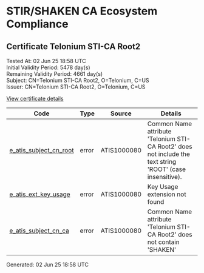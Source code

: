 # STIR/SHAKEN CA Ecosystem Compliance

## Certificate Telonium STI-CA Root2

Tested At: 02 Jun 25 18:58 UTC\
Initial Validity Period: 5478 day(s)\
Remaining Validity Period: 4661 day(s)\
Subject: CN=Telonium STI-CA Root2, O=Telonium, C=US\
Issuer: CN=Telonium STI-CA Root2, O=Telonium, C=US

[View certificate details](https://x509.io/?cert=MIIByTCCAXCgAwIBAgIJAPCEXenyA%2B7uMAoGCCqGSM49BAMCMEAxCzAJBgNVBAYTAlVTMREwDwYDVQQKDAhUZWxvbml1bTEeMBwGA1UEAwwVVGVsb25pdW0gU1RJLUNBIFJvb3QyMB4XDTIzMDMwODE4NDA0NloXDTM4MDMwNzE4NDA0NlowQDELMAkGA1UEBhMCVVMxETAPBgNVBAoMCFRlbG9uaXVtMR4wHAYDVQQDDBVUZWxvbml1bSBTVEktQ0EgUm9vdDIwWTATBgcqhkjOPQIBBggqhkjOPQMBBwNCAARjEpBulgiv7TB%2FM3My6TJLPM5uW91B9bMqRuE33M65ZpwKMKXUAy2PTmDn1ByZ%2BU5%2B9Yrnj%2Bd%2FyGRY6un53kmIo1MwUTAdBgNVHQ4EFgQU7yE34rjHPD9fTWKIppKMGubjaRYwHwYDVR0jBBgwFoAU7yE34rjHPD9fTWKIppKMGubjaRYwDwYDVR0TAQH%2FBAUwAwEB%2FzAKBggqhkjOPQQDAgNHADBEAiBlcMo4%2BfFwABkUkgsc6W2Nm1LI9HyxFui18vBNSlptdgIgXqbks3e77stMnpsjxmjTtj656akguNKoIZdPP6VGFY4%3D)

| Code | Type | Source | Details |
|------|------|--------|---------|
| [e_atis_subject_cn_root](../../ISSUES/e_atis_subject_cn_root/README.md) | error | ATIS1000080 | Common Name attribute 'Telonium STI-CA Root2' does not include the text string 'ROOT' (case insensitive). |
| [e_atis_ext_key_usage](../../ISSUES/e_atis_ext_key_usage/README.md) | error | ATIS1000080 | Key Usage extension not found |
| [e_atis_subject_cn_ca](../../ISSUES/e_atis_subject_cn_ca/README.md) | error | ATIS1000080 | Common Name attribute 'Telonium STI-CA Root2' does not contain 'SHAKEN' |


Generated: 02 Jun 25 18:58 UTC